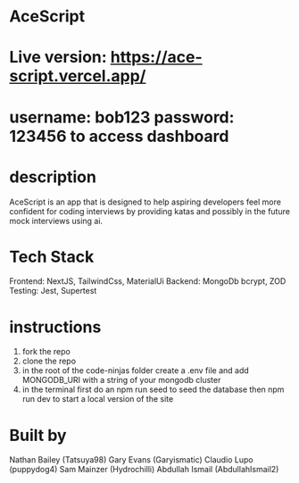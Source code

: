 # AceScript
# Live version: https://ace-script.vercel.app/
# username: bob123 password: 123456 to access dashboard
# description
AceScript is an app that is designed to help aspiring developers feel more confident for coding interviews by providing katas and possibly in the future mock interviews using ai.
# Tech Stack
Frontend: NextJS, TailwindCss, MaterialUi
Backend: MongoDb bcrypt, ZOD
Testing: Jest, Supertest
# instructions
1. fork the repo
2. clone the repo
3. in the root of the code-ninjas folder create a .env file and add MONGODB_URI with a string of your mongodb cluster
4. in the terminal first do an npm run seed to seed the database then npm run dev to start a local version of the site

# Built by
Nathan Bailey (Tatsuya98)
Gary Evans (Garyismatic)
Claudio Lupo (puppydog4)
Sam Mainzer (Hydrochilli) 
Abdullah Ismail (AbdullahIsmail2)
